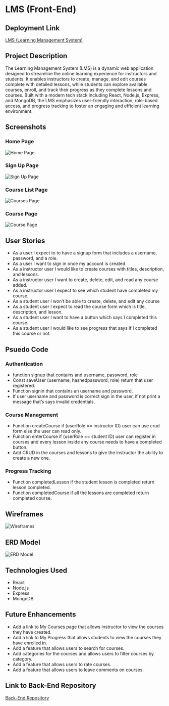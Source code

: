 # LMS (Front-End)
## Deployment Link
[LMS (Learning Management System)](https://lms-front-end-navy.vercel.app)

## Project Description
The Learning Management System (LMS) is a dynamic web application designed to streamline the online learning experience for instructors and students. It enables instructors to create, manage, and edit courses complete with detailed lessons, while students can explore available courses, enroll, and track their progress as they complete lessons and courses. Built with a modern tech stack including React, Node.js, Express, and MongoDB, the LMS emphasizes user-friendly interaction, role-based access, and progress tracking to foster an engaging and efficient learning environment.

## Screenshots
### Home Page
![Home Page](public/assets/HomePage.png)
### Sign Up Page
![Sign Up Page](public/assets/SignUp.png)
### Course List Page
![Courses Page](public/assets/CoursesPage.png)
### Course Page
![Course Page](public/assets/CoursePage.png)

## User Stories
- As a user I expect to to have a signup form that includes a username, password, and a role.
- As a user I want to sign in once my account is created.
- As a instructor user I would like to create courses with titles, description, and lessons.
- As a instructor user I want to create, delete, edit, and read any course added.
- As a instructor user I expect to see which student have completed my course.
- As a student user I won’t be able to create, delete, and edit any course
- As a student user I expect to read the course form which is title, description, and lesson.
- As a student user I want to have a button which says I completed this course.
- As a student user I would like to see progress that says if I completed this course or not.

## Psuedo Code
### Authentication
- function signup that contains and username, password, role
- Const saveUser (username, hashedpassword, role) return that user registered.
- Function signin that contains an username and password.
- If user username and password is correct sign in the user, if not print a message that’s says invalid credentials.

### Course Management
- Function createCourse if (userRole == instructor ID) user can use crud form else the user can read only.
- Function enterCourse if (userRole == student ID) user can register in courses and every lesson inside any course needs to have a completed button.
- Add CRUD in the courses and lessons to give the instructor the ability to create a new one.

### Progress Tracking
- Function completedLesson if the student lesson is completed return lesson completed.
- Function completedCourse if all the lessons are completed return completed course.

## Wireframes
![Wireframes](public/assets/Wireframes.png)

## ERD Model
![ERD Model](public/assets/ERD.png)

## Technologies Used
- React
- Node.js
- Express
- MongoDB

## Future Enhancements
- Add a link to My Courses page that allows instructor to view the courses they have created.
- Add a link to My Progress that allows students to view the courses they have enrolled in.
- Add a feature that allows users to search for courses.
- Add categories for the courses and allows users to filter courses by category.
- Add a feature that allows users to rate courses.
- Add a feature that allows users to leave comments on courses.

## Link to Back-End Repository
[Back-End Repository](https://github.com/amutawabh/0.2LMS_back_end)